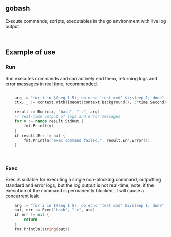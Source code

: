 ## gobash

Execute commands, scripts, executables in the go environment with live log output.

<br>

## Example of use

### Run

Run executes commands and can actively end them, returning logs and error messages in real time, recommended.

```go

    arg := "for i in $(seq 1 5); do echo 'test cmd' $i;sleep 1; done"
    ctx, _ := context.WithTimeout(context.Background(), 3*time.Second) // timeout control

    result := Run(ctx, "bash", "-c", arg)
    // real-time output of logs and error messages
    for v := range result.StdOut {
        fmt.Printf(v)
    }
    if result.Err != nil {
        fmt.Println("exec command failed,", result.Err.Error())
    }
```

<br>

### Exec

Exec is suitable for executing a single non-blocking command, outputting standard and error logs, but the log output is not real-time, note: if the execution of the command is permanently blocked, it will cause a concurrent leak

```go
    arg := "for i in $(seq 1 5); do echo 'test cmd' $i;sleep 1; done"
    out, err := Exec("bash", "-c", arg)
    if err != nil {
        return
    }
    fmt.Println(string(out))
```
